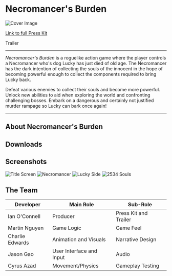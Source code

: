 # Necromancer's Burden

![Cover Image](https://github.com/user-attachments/assets/8fb5dbb0-767a-4541-877e-d9e2b179635d)

[Link to full Press Kit](https://braxai.itch.io/necromancers-burden)

Trailer 

------
*Necromancer's Burden* is a roguelike action game where the player controls a Necromancer who's dog Lucky has just died of old age. The Necromancer has the dark intention of collecting the souls of the innocent in the hope of becoming powerful enough to collect the components required to bring Lucky back. 

Defeat various enemies to collect their souls and become more powerful. Unlock new abilities to aid when exploring the world and confronting challenging bosses. Embark on a dangerous and certainly not justified murder rampage so Lucky can bark once again! 

------

## About Necromancer's Burden



## Downloads


## Screenshots

![Title Screen](https://github.com/user-attachments/assets/b6ce38b9-e286-42f7-878a-1095eb097a0f)
![Necromancer](https://github.com/user-attachments/assets/38015656-541b-492d-a47a-d32c43f2cc85)
![Lucky Side](https://github.com/user-attachments/assets/6f98f8f5-3407-4a12-aac4-e3848ef94fec)
![2534 Souls](https://github.com/user-attachments/assets/6e9dd529-af30-41e3-88be-8ce5e2a3e986)

## The Team

| Developer       | Main Role                | Sub-Role              |
| --------------- | ------------------------ | --------------------- |
| Ian O'Connell   | Producer                 | Press Kit and Trailer |
| Martin Nguyen   | Game Logic               | Game Feel             |
| Charlie Edwards | Animation and Visuals    | Narrative Design      |
| Jason Gao       | User Interface and Input | Audio                 |
| Cyrus Azad      | Movement/Physics         | Gameplay Testing      |
